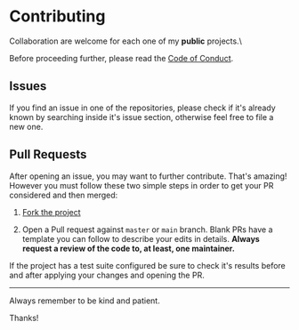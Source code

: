 # Contributing

Collaboration are welcome for each one of my **public** projects.\

Before proceeding further, please read the [Code of Conduct](CODE_OF_CONDUCT.md).

## Issues

If you find an issue in one of the repositories, please check if it's already known by searching inside it's issue section, otherwise feel free to file a new one.

## Pull Requests

After opening an issue, you may want to further contribute.
That's amazing!\
However you must follow these two simple steps in order to get your PR considered and then merged:

1. [Fork the project](https://help.github.com/articles/creating-a-pull-request-from-a-fork/)

2. Open a Pull request against `master` or `main` branch.
   Blank PRs have a template you can follow to describe your edits in details.
   **Always request a review of the code to, at least, one maintainer.**

If the project has a test suite configured be sure to check it's results before and after applying your changes and opening the PR.

---

Always remember to be kind and patient.

Thanks!

